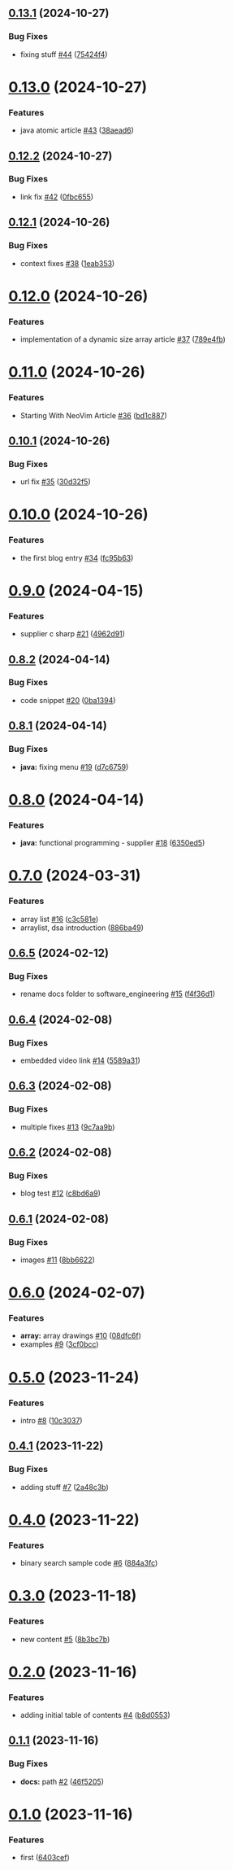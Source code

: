 ## [0.13.1](https://github.com/Andras-Csanyi/software_engineering/compare/0.13.0...0.13.1) (2024-10-27)


### Bug Fixes

* fixing stuff [#44](https://github.com/Andras-Csanyi/software_engineering/issues/44) ([75424f4](https://github.com/Andras-Csanyi/software_engineering/commit/75424f44de2c4932cd7797a9478a4c13bba92fdb))

# [0.13.0](https://github.com/Andras-Csanyi/software_engineering/compare/0.12.2...0.13.0) (2024-10-27)


### Features

* java atomic article [#43](https://github.com/Andras-Csanyi/software_engineering/issues/43) ([38aead6](https://github.com/Andras-Csanyi/software_engineering/commit/38aead6ae362caf811c2d4ae8ec08a3a585e65e2))

## [0.12.2](https://github.com/Andras-Csanyi/software_engineering/compare/0.12.1...0.12.2) (2024-10-27)


### Bug Fixes

* link fix [#42](https://github.com/Andras-Csanyi/software_engineering/issues/42) ([0fbc655](https://github.com/Andras-Csanyi/software_engineering/commit/0fbc655878f321d01f886bc0431946bcb9574759))

## [0.12.1](https://github.com/Andras-Csanyi/software_engineering/compare/0.12.0...0.12.1) (2024-10-26)


### Bug Fixes

* context fixes [#38](https://github.com/Andras-Csanyi/software_engineering/issues/38) ([1eab353](https://github.com/Andras-Csanyi/software_engineering/commit/1eab35337888a23f6f63d3bddbd5fcab859a6907))

# [0.12.0](https://github.com/Andras-Csanyi/software_engineering/compare/0.11.0...0.12.0) (2024-10-26)


### Features

* implementation of a dynamic size array article [#37](https://github.com/Andras-Csanyi/software_engineering/issues/37) ([789e4fb](https://github.com/Andras-Csanyi/software_engineering/commit/789e4fb775c28cb72a0f42300b98e554383fbe6f))

# [0.11.0](https://github.com/Andras-Csanyi/software_engineering/compare/0.10.1...0.11.0) (2024-10-26)


### Features

* Starting With NeoVim Article [#36](https://github.com/Andras-Csanyi/software_engineering/issues/36) ([bd1c887](https://github.com/Andras-Csanyi/software_engineering/commit/bd1c887ffb06d5493a9c64aaf350ef2d45528f04))

## [0.10.1](https://github.com/Andras-Csanyi/software_engineering/compare/0.10.0...0.10.1) (2024-10-26)


### Bug Fixes

* url fix [#35](https://github.com/Andras-Csanyi/software_engineering/issues/35) ([30d32f5](https://github.com/Andras-Csanyi/software_engineering/commit/30d32f5eb8aa3e2a72d14baff57ffe82425c6008))

# [0.10.0](https://github.com/Andras-Csanyi/software_engineering/compare/0.9.0...0.10.0) (2024-10-26)


### Features

* the first blog entry [#34](https://github.com/Andras-Csanyi/software_engineering/issues/34) ([fc95b63](https://github.com/Andras-Csanyi/software_engineering/commit/fc95b639a53581277564f570f684bf70b4409ab2))

# [0.9.0](https://github.com/Andras-Csanyi/software_engineering/compare/0.8.2...0.9.0) (2024-04-15)


### Features

* supplier c sharp [#21](https://github.com/Andras-Csanyi/software_engineering/issues/21) ([4962d91](https://github.com/Andras-Csanyi/software_engineering/commit/4962d91400372536afa14133a29cfc078fdf3f6b))

## [0.8.2](https://github.com/Andras-Csanyi/software_engineering/compare/0.8.1...0.8.2) (2024-04-14)


### Bug Fixes

* code snippet [#20](https://github.com/Andras-Csanyi/software_engineering/issues/20) ([0ba1394](https://github.com/Andras-Csanyi/software_engineering/commit/0ba13949c23052eeec4bfd4ca5865f6451634623))

## [0.8.1](https://github.com/Andras-Csanyi/software_engineering/compare/0.8.0...0.8.1) (2024-04-14)


### Bug Fixes

* **java:** fixing menu [#19](https://github.com/Andras-Csanyi/software_engineering/issues/19) ([d7c6759](https://github.com/Andras-Csanyi/software_engineering/commit/d7c6759dbfeae8e0769aae1bfc9d828204696199))

# [0.8.0](https://github.com/Andras-Csanyi/software_engineering/compare/0.7.0...0.8.0) (2024-04-14)


### Features

* **java:** functional programming - supplier [#18](https://github.com/Andras-Csanyi/software_engineering/issues/18) ([6350ed5](https://github.com/Andras-Csanyi/software_engineering/commit/6350ed5353f45ce71b526c1a1917b09d6194396c))

# [0.7.0](https://github.com/Andras-Csanyi/software_engineering/compare/0.6.5...0.7.0) (2024-03-31)


### Features

* array list [#16](https://github.com/Andras-Csanyi/software_engineering/issues/16) ([c3c581e](https://github.com/Andras-Csanyi/software_engineering/commit/c3c581e1218c89cb762b04e82b32ad663569e37f))
* arraylist, dsa introduction ([886ba49](https://github.com/Andras-Csanyi/software_engineering/commit/886ba49aa8c6e6ab07e92f423249c7795fbcf19d))

## [0.6.5](https://github.com/Andras-Csanyi/software_engineering/compare/0.6.4...0.6.5) (2024-02-12)


### Bug Fixes

* rename docs folder to software_engineering [#15](https://github.com/Andras-Csanyi/software_engineering/issues/15) ([f4f36d1](https://github.com/Andras-Csanyi/software_engineering/commit/f4f36d1e5b1c0e9fd1f6e8efbb0492122f4f713f))

## [0.6.4](https://github.com/Andras-Csanyi/software_engineering/compare/0.6.3...0.6.4) (2024-02-08)


### Bug Fixes

* embedded video link [#14](https://github.com/Andras-Csanyi/software_engineering/issues/14) ([5589a31](https://github.com/Andras-Csanyi/software_engineering/commit/5589a31ee0beade06e880aba24afe230041fdaa2))

## [0.6.3](https://github.com/Andras-Csanyi/software_engineering/compare/0.6.2...0.6.3) (2024-02-08)


### Bug Fixes

* multiple fixes [#13](https://github.com/Andras-Csanyi/software_engineering/issues/13) ([9c7aa9b](https://github.com/Andras-Csanyi/software_engineering/commit/9c7aa9b3a249c398010d80718aa6d9dba7705b4c))

## [0.6.2](https://github.com/Andras-Csanyi/software_engineering/compare/0.6.1...0.6.2) (2024-02-08)


### Bug Fixes

* blog test [#12](https://github.com/Andras-Csanyi/software_engineering/issues/12) ([c8bd6a9](https://github.com/Andras-Csanyi/software_engineering/commit/c8bd6a90bdbd96925fa1e01d1c6db8cd5a7dc6a9))

## [0.6.1](https://github.com/Andras-Csanyi/software_engineering/compare/0.6.0...0.6.1) (2024-02-08)


### Bug Fixes

* images [#11](https://github.com/Andras-Csanyi/software_engineering/issues/11) ([8bb6622](https://github.com/Andras-Csanyi/software_engineering/commit/8bb6622ce14de3a253c08f7b79f2ddb1ae3751dc))

# [0.6.0](https://github.com/Andras-Csanyi/software_engineering/compare/0.5.0...0.6.0) (2024-02-07)


### Features

* **array:** array drawings [#10](https://github.com/Andras-Csanyi/software_engineering/issues/10) ([08dfc6f](https://github.com/Andras-Csanyi/software_engineering/commit/08dfc6f2610b58ab9d2f94829fd7a18c78289e46))
* examples [#9](https://github.com/Andras-Csanyi/software_engineering/issues/9) ([3cf0bcc](https://github.com/Andras-Csanyi/software_engineering/commit/3cf0bcca18630bb040ff42e62c63071809cb80d5))

# [0.5.0](https://github.com/Andras-Csanyi/software_engineering/compare/0.4.1...0.5.0) (2023-11-24)


### Features

* intro [#8](https://github.com/Andras-Csanyi/software_engineering/issues/8) ([10c3037](https://github.com/Andras-Csanyi/software_engineering/commit/10c3037505d8a8d7db1bd93b1cf7a9bbafba5439))

## [0.4.1](https://github.com/Andras-Csanyi/software_engineering/compare/0.4.0...0.4.1) (2023-11-22)


### Bug Fixes

* adding stuff [#7](https://github.com/Andras-Csanyi/software_engineering/issues/7) ([2a48c3b](https://github.com/Andras-Csanyi/software_engineering/commit/2a48c3b3be1f987716d274e292b9ae29b28cfaf1))

# [0.4.0](https://github.com/Andras-Csanyi/software_engineering/compare/0.3.0...0.4.0) (2023-11-22)


### Features

* binary search sample code [#6](https://github.com/Andras-Csanyi/software_engineering/issues/6) ([884a3fc](https://github.com/Andras-Csanyi/software_engineering/commit/884a3fcbe0bad3cc153cc83d179b504f8b837872))

# [0.3.0](https://github.com/Andras-Csanyi/software_engineering/compare/0.2.0...0.3.0) (2023-11-18)


### Features

* new content [#5](https://github.com/Andras-Csanyi/software_engineering/issues/5) ([8b3bc7b](https://github.com/Andras-Csanyi/software_engineering/commit/8b3bc7b406fde198a3dfbbcd5c6582cd41290f9a))

# [0.2.0](https://github.com/Andras-Csanyi/software_engineering/compare/0.1.1...0.2.0) (2023-11-16)


### Features

* adding initial table of contents [#4](https://github.com/Andras-Csanyi/software_engineering/issues/4) ([b8d0553](https://github.com/Andras-Csanyi/software_engineering/commit/b8d05537f528a5ed95d2ea37a285dfb50b427211))

## [0.1.1](https://github.com/Andras-Csanyi/software_engineering/compare/0.1.0...0.1.1) (2023-11-16)


### Bug Fixes

* **docs:** path [#2](https://github.com/Andras-Csanyi/software_engineering/issues/2) ([46f5205](https://github.com/Andras-Csanyi/software_engineering/commit/46f520507bb1c3c5d32805771647736d55dfa6a2))

# [0.1.0](https://github.com/Andras-Csanyi/software_engineering/compare/0.0.0...0.1.0) (2023-11-16)


### Features

* first ([6403cef](https://github.com/Andras-Csanyi/software_engineering/commit/6403cefdf0fd54be8c42073c55432b2b2c9c0235))
